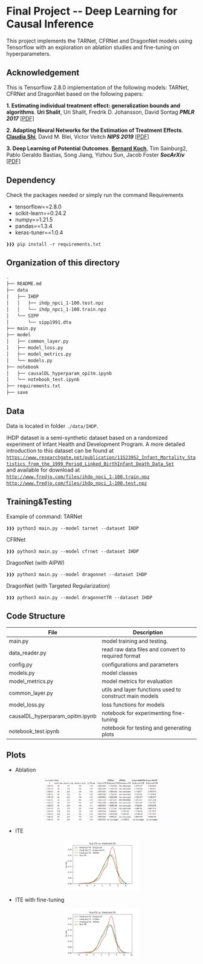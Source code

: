 # Final Project --  Deep Learning for Causal Inference

This project implements the TARNet, CFRNet and DragonNet models using Tensorflow with an exploration on ablation studies and fine-tuning on hyperparameters.

## Acknowledgement

This is Tensorflow 2.8.0 implementation of the following models: TARNet, CFRNet and DragonNet based on the following papers:

**1. Estimating individual treatment effect: generalization bounds and algorithms**. **Uri Shalit**, Uri Shalit, Fredrik D. Johansson, David Sontag
  ***PMLR 2017*** [[PDF]](https://proceedings.mlr.press/v70/shalit17a/shalit17a.pdf)

**2. Adapting Neural Networks for the Estimation of Treatment Effects**. [**Claudia Shi**](https://github.com/claudiashi57/dragonnet), David M. Blei, Victor Veitch  ***NIPS 2019*** [[PDF]](https://arxiv.org/pdf/1906.02120.pdf)

**3. Deep Learning of Potential Outcomes**. [**Bernard Koch**](https://github.com/kochbj), Tim Sainburg2, Pablo Geraldo Bastias, Song Jiang, Yizhou Sun, Jacob Foster ***SocArXiv*** [[PDF]](https://arxiv.org/pdf/2110.04442.pdf)

## Dependency
Check the packages needed or simply run the command
Requirements
* tensorflow==2.8.0
* scikit-learn==0.24.2
* numpy==1.21.5
* pandas==1.3.4
* keras-tuner==1.0.4
```console
❱❱❱ pip install -r requirements.txt
```

## Organization of this directory
```bash
.
├── README.md
├── data
│   ├── IHDP
│   │   ├── ihdp_npci_1-100.test.npz
│   │   └── ihdp_npci_1-100.train.npz
│   └── SIPP
│       └── sipp1991.dta
├── main.py
├── model
│   ├── common_layer.py
│   ├── model_loss.py
│   ├── model_metrics.py
│   └── models.py
├── notebook
│   ├── causalDL_hyperparam_opitm.ipynb
│   └── notebook_test.ipynb
├── requirements.txt
├── save
```
## Data
Data is located in folder `./data/IHDP`. 

IHDP dataset is a semi-synthetic dataset based on a randomized experiment of Infant Health and Development Program. A more detailed introduction to this dataset can be found at </br> [`https://www.researchgate.net/publication/11523952_Infant_Mortality_Statistics_from_the_1999_Period_Linked_BirthInfant_Death_Data_Set`](https://www.researchgate.net/publication/11523952_Infant_Mortality_Statistics_from_the_1999_Period_Linked_BirthInfant_Death_Data_Set) </br>
and available for download at </br>
[`http://www.fredjo.com/files/ihdp_npci_1-100.train.npz`](http://www.fredjo.com/files/ihdp_npci_1-100.train.npz) </br>
[`http://www.fredjo.com/files/ihdp_npci_1-100.test.npz`](http://www.fredjo.com/files/ihdp_npci_1-100.test.npz) </br>
## Training&Testing

Example of command: 
TARNet </br>
```console
❱❱❱ python3 main.py --model tarnet --dataset IHDP
```
CFRNet
```console    
❱❱❱ python3 main.py --model cfrnet --dataset IHDP
```
DragonNet (with AIPW)
```console     
❱❱❱ python3 main.py --model dragonnet --dataset IHDP
```
DragonNet (with Targeted Regularization)
```console    
❱❱❱ python3 main.py --model dragonnetTR --dataset IHDP
```
## Code Structure
| File      | Description                                                                   |
|-----------|-------------------------------------------------------------------------------|
|main.py      | model training and testing. 
|data_reader.py                   | read raw data files and convert to required format
|config.py       | configurations and parameters
|models.py  | model classes
|model_metrics.py  | model metrics for evaluation
|common_layer.py                  | utils and layer functions used to construct main models
|model_loss.py                   | loss functions for models
|causalDL_hyperparam_opitm.ipynb | notebook for experimenting fine-tuning
|notebook_test.ipynb | notebook for testing and generating plots

## Plots
* Ablation
<p align="center">
<img src="save/pred_result/plot/ablation.png" width="60%" />
</p>

* ITE
<p align="center">
<img src="save/pred_result/plot/baseline.png" width="40%" />
</p>

* ITE with fine-tuning
<p align="center">
<img src="save/pred_result/plot/finetuned.png" width="40%" />
</p>
